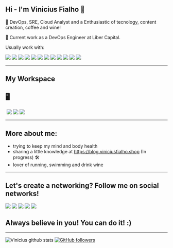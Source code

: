 ## Hi - I'm Vinicius Fialho 👋 

🙋 DevOps, SRE, Cloud Analyst and a Enthusiastic of tecnology, content creation, coffee and wine!

💼 Current work as a DevOps Engineer at Líber Capital.

Usually work with:

<div>
<img src="https://img.shields.io/badge/Amazon_AWS-FF9900?style=for-the-badge&logo=amazonaws&logoColor=white">
<img src="https://img.shields.io/badge/Docker-2CA5E0?style=for-the-badge&logo=docker&logoColor=white">
<img src="https://img.shields.io/badge/kubernetes-326ce5.svg?&style=for-the-badge&logo=kubernetes&logoColor=white">
<img src="https://img.shields.io/badge/Terraform-7B42BC?style=for-the-badge&logo=terraform&logoColor=white">
<img src="https://img.shields.io/badge/GitHub-100000?style=for-the-badge&logo=github&logoColor=white">
<img src="https://img.shields.io/badge/GitLab-330F63?style=for-the-badge&logo=gitlab&logoColor=white">
<img src="https://img.shields.io/badge/Vagrant-1868F2?style=for-the-badge&logo=Vagrant&logoColor=white">
<img src="https://img.shields.io/badge/Shell_Script-121011?style=for-the-badge&logo=gnu-bash&logoColor=white">
<img src="https://img.shields.io/badge/Python-FFD43B?style=for-the-badge&logo=python&logoColor=blue">
<img src="https://img.shields.io/badge/Windows-0078D6?style=for-the-badge&logo=windows&logoColor=white">
<img src="https://img.shields.io/badge/Linux-FCC624?style=for-the-badge&logo=linux&logoColor=black">
<img src="https://img.shields.io/badge/GitHub_Actions-2088FF?style=for-the-badge&logo=github-actions&logoColor=white">
</div>

------------

##  My Workspace
## 🖥
<div>
<img >
<img src="https://img.shields.io/badge/Intel%20Core_i5_13th-0071C5?style=for-the-badge&logo=intel&logoColor=white">
<img src="https://img.shields.io/badge/NVIDIA-RTX3050-76B900?style=for-the-badge&logo=nvidia&logoColor=white">
<img src="https://img.shields.io/badge/Ubuntu-E95420?style=for-the-badge&logo=ubuntu&logoColor=white">
</div>

------------

## More about me:
- trying to keep my mind and body health
- sharing a little knowledge at https://blog.viniciusfialho.shop (In progress) 🛠️
- lover of running, swimming and drink wine 

------------

## Let's create a networking? Follow me on social networks!

<div>
<a href="https://www.linkedin.com/in/viniciusfialho2021/" target="_blank">
<img src="https://img.shields.io/badge/-LinkedIn-%230077B5?style=for-the-badge&logo=linkedin&logoColor=white" target="_blank"></a>
<a href="https://twitter.com/VinciusFialho7?t=b8WMRYoZ1oVu1TBTCGeDvw&s=09" target="_blank"><img src="https://img.shields.io/badge/Twitter-1DA1F2?style=for-the-badge&logo=twitter&logoColor=white" target="_blank"></a>
<a href = "mailto:vinytisolution@gmail.com"><img src="https://img.shields.io/badge/-Gmail-%23333?style=for-the-badge&logo=gmail&logoColor=white" target="_blank"></a>
<a href="https://www.discordapp.com/users/6941" target="_blank"><img src="https://img.shields.io/badge/Discord-7289DA?style=for-the-badge&logo=discord&logoColor=white" target="_blank"></a>
<a href="https://www.buymeacoffee.com/vinifialho39" target="_blank"><img src="https://img.shields.io/badge/Buy_Me_A_Coffee-FFDD00?style=for-the-badge&logo=buy-me-a-coffee&logoColor=black" target="_blank"></a>
  
</div>

## Always believe in you! You can do it! :)

------------

![Vinicius github stats](https://github-readme-stats.vercel.app/api?username=vinycloud)
<a href="http://github.com/vinycloud"><img alt="GitHub followers" src="https://img.shields.io/github/followers/vinycloud?style=social"></a>
